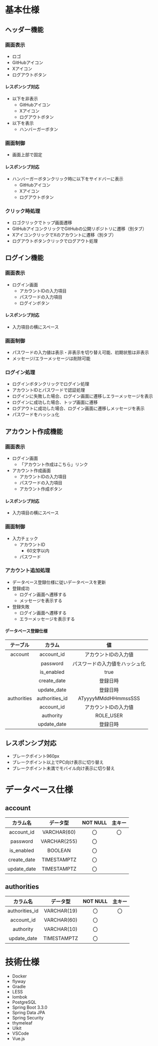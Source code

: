 # 基本仕様
## ヘッダー機能
### 画面表示
* ロゴ
* GitHubアイコン
* Xアイコン
* ログアウトボタン

#### レスポンシブ対応
* 以下を非表示
    * GitHubアイコン
    * Xアイコン
    * ログアウトボタン
* 以下を表示
    * ハンバーガーボタン

### 画面制御
* 画面上部で固定

#### レスポンシブ対応
* ハンバーガーボタンクリック時に以下をサイドバーに表示
    * GitHubアイコン
    * Xアイコン
    * ログアウトボタン

### クリック時処理
* ロゴクリックでトップ画面遷移
* GitHubアイコンクリックでGitHubの公開リポジトリに遷移（別タブ）
* XアイコンクリックでXのアカウントに遷移（別タブ）
* ログアウトボタンクリックでログアウト処理

## ログイン機能
### 画面表示
* ログイン画面
    * アカウントIDの入力項目
    * パスワードの入力項目
    * ログインボタン

#### レスポンシブ対応
* 入力項目の横にスペース

### 画面制御
* パスワードの入力値は表示・非表示を切り替え可能、初期状態は非表示
* メッセージ/エラーメッセージは削除可能

### ログイン処理
* ログインボタンクリックでログイン処理
* アカウントIDとパスワードで認証処理
* ログインに失敗した場合、ログイン画面に遷移しエラーメッセージを表示
* ログインに成功した場合、トップ画面に遷移
* ログアウトに成功した場合、ログイン画面に遷移しメッセージを表示
* パスワードをハッシュ化

## アカウント作成機能
### 画面表示
* ログイン画面
    * 「アカウント作成はこちら」リンク
* アカウント作成画面
    * アカウントIDの入力項目
    * パスワードの入力項目
    * アカウント作成ボタン

#### レスポンシブ対応
* 入力項目の横にスペース

### 画面制御
* 入力チェック
    * アカウントID
        * 60文字以内
    * パスワード

### アカウント追加処理
* データベース登録仕様に従いデータベースを更新
* 登録成功
    * ログイン画面へ遷移する
    * メッセージを表示する
* 登録失敗
    * ログイン画面へ遷移する
    * エラーメッセージを表示する

#### データベース登録仕様
|テーブル|カラム|値|
|:-:|:-:|:-:|
|account|account_id|アカウントIDの入力値|
||password|パスワードの入力値をハッシュ化|
||is_enabled|true|
||create_date|登録日時|
||update_date|登録日時|
|authorities|authorities_id|ATyyyyMMddHHmmssSSS|
||account_id|アカウントIDの入力値|
||authority|ROLE_USER|
||update_date|登録日時|

## レスポンシブ対応
* ブレークポイント960px
* ブレークポイント以上でPC向け表示に切り替え
* ブレークポイント未満でモバイル向け表示に切り替え

# データベース仕様
## account
|カラム名|データ型|NOT NULL|主キー|
|:-:|:-:|:-:|:-:|
|account_id|VARCHAR(60)|〇|〇|
|password|VARCHAR(255)|〇||
|is_enabled|BOOLEAN|〇||
|create_date|TIMESTAMPTZ|〇||
|update_date|TIMESTAMPTZ|〇||

## authorities
|カラム名|データ型|NOT NULL|主キー|
|:-:|:-:|:-:|:-:|
|authorities_id|VARCHAR(19)|〇|〇|
|account_id|VARCHAR(60)|〇||
|authority|VARCHAR(10)|〇||
|update_date|TIMESTAMPTZ|〇||

# 技術仕様
* Docker
* flyway
* Gradle
* LESS
* lombok
* PostgreSQL
* Spring Boot 3.3.0
* Spring Data JPA
* Spring Security
* thymeleaf
* UIkit
* VSCode
* Vue.js